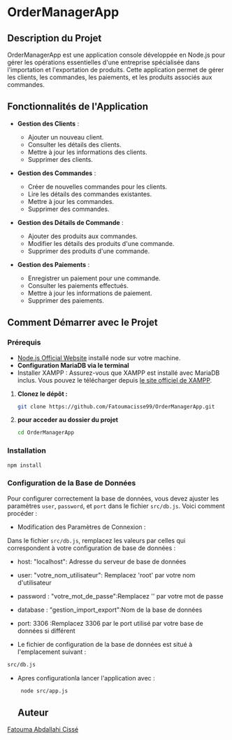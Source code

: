 # OrderManagerApp

## Description du Projet

OrderManagerApp est une application console développée en Node.js pour gérer les opérations essentielles d'une entreprise spécialisée dans l'importation et l'exportation de produits. Cette application permet de gérer les clients, les commandes, les paiements, et les produits associés aux commandes.

## Fonctionnalités de l'Application

- **Gestion des Clients** :

  - Ajouter un nouveau client.
  - Consulter les détails des clients.
  - Mettre à jour les informations des clients.
  - Supprimer des clients.

- **Gestion des Commandes** :

  - Créer de nouvelles commandes pour les clients.
  - Lire les détails des commandes existantes.
  - Mettre à jour les commandes.
  - Supprimer des commandes.

- **Gestion des Détails de Commande** :

  - Ajouter des produits aux commandes.
  - Modifier les détails des produits d'une commande.
  - Supprimer des produits d'une commande.

- **Gestion des Paiements** :
  - Enregistrer un paiement pour une commande.
  - Consulter les paiements effectués.
  - Mettre à jour les informations de paiement.
  - Supprimer des paiements.

## Comment Démarrer avec le Projet

### Prérequis

- [Node.js Official Website](https://nodejs.org/) installé node sur votre machine.
- **Configuration MariaDB via le terminal**
- Installer XAMPP : Assurez-vous que XAMPP est installé avec MariaDB inclus. Vous pouvez le télécharger depuis [le site officiel de XAMPP](https://www.apachefriends.org/index.html).

1. **Clonez le dépôt :**

   ```bash
   git clone https://github.com/Fatoumacisse99/OrderManagerApp.git
   ```

2. **pour acceder au dossier du projet**
   ```bash
   cd OrderManagerApp
   ```

### Installation

```bash
npm install
```

### Configuration de la Base de Données

Pour configurer correctement la base de données, vous devez ajuster les paramètres `user`, `password`, et `port` dans le fichier `src/db.js`. Voici comment procéder :

- Modification des Paramètres de Connexion :

Dans le fichier `src/db.js`, remplacez les valeurs par celles qui correspondent à votre configuration de base de données :



  - host: "localhost": Adresse du serveur de base de données
  - user: "votre_nom_utilisateur": Remplacez 'root' par votre nom d'utilisateur
  - password : "votre_mot_de_passe":Remplacez '' par votre mot de passe
  - database : "gestion_import_export":Nom de la base de données
  - port: 3306 :Remplacez 3306 par le port utilisé par votre base de données si différent





- Le fichier de configuration de la base de données est situé à l'emplacement suivant :

```bash
src/db.js
```

- Apres configurationla lancer l'application avec :

  ```bash
   node src/app.js
  ```

  ## Auteur

[Fatouma Abdallahi Cissé](https://github.com/Fatoumacisse99)
